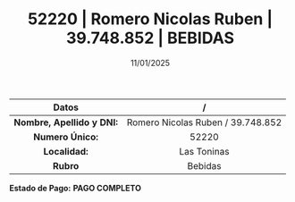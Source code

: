 ﻿---
title: 52220 | Romero Nicolas Ruben | 39.748.852 | BEBIDAS
date: 11/01/2025
draft: false
tags: ['las-toninas', 'titular', 'bebidas']
---

|          **Datos**          |  /  |
|:---------------------------:|:---:|
| **Nombre, Apellido y DNI:** | Romero Nicolas Ruben / 39.748.852 |
|      **Numero Único:**      | 52220 |
|        **Localidad:**       | Las Toninas |
|          **Rubro**          | Bebidas |

**Estado de Pago:** **PAGO COMPLETO**
